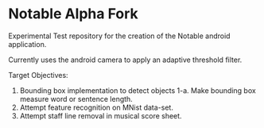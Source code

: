 # Notable Alpha Fork

Experimental Test repository for the creation of the Notable android application. 

Currently uses the android camera to apply an adaptive threshold filter.

Target Objectives:

1.   Bounding box implementation to detect objects
1-a. Make bounding box measure word or sentence length.
2.   Attempt feature recognition on MNist data-set.
3.   Attempt staff line removal in musical score sheet.
